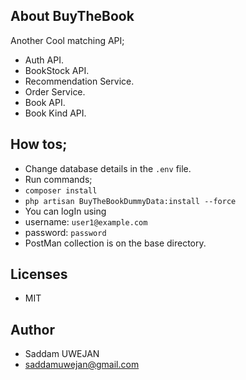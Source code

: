 ## About BuyTheBook

Another Cool matching API;
- Auth API.
- BookStock API.
- Recommendation Service.
- Order Service.
- Book API.
- Book Kind API.

## How tos;
- Change database details in the `.env` file.
- Run commands;
- `composer install`
- `php artisan BuyTheBookDummyData:install --force`
- You can logIn using
- username: `user1@example.com` 
- password: `password`
- PostMan collection is on the base directory.

## Licenses 
- MIT

## Author
- Saddam UWEJAN
- saddamuwejan@gmail.com
